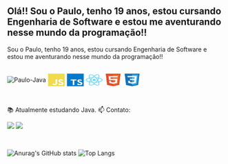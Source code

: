 ## Olá!! Sou o Paulo, tenho 19 anos, estou cursando Engenharia de Software e estou me aventurando nesse mundo da programação!!
Sou o Paulo, tenho 19 anos, estou cursando Engenharia de Software e estou me aventurando nesse mundo da programação!!

<div style="display: inline_block"><br>
  <img align="center" alt="Paulo-Java" height="30" width="40" src="https://cdn.jsdelivr.net/gh/devicons/devicon@latest/icons/java/java-original.svg">
  <img align="center" alt="Paulo-Js" height="30" width="40" src="https://raw.githubusercontent.com/devicons/devicon/master/icons/javascript/javascript-plain.svg">
  <img align="center" alt="Paulo-Ts" height="30" width="40" src="https://raw.githubusercontent.com/devicons/devicon/master/icons/typescript/typescript-plain.svg">
  <img align="center" alt="Paulo-React" height="30" width="40" src="https://raw.githubusercontent.com/devicons/devicon/master/icons/react/react-original.svg">
  <img align="center" alt="Paulo-HTML" height="30" width="40" src="https://raw.githubusercontent.com/devicons/devicon/master/icons/html5/html5-original.svg">
  <img align="center" alt="Paulo-CSS" height="30" width="40" src="https://raw.githubusercontent.com/devicons/devicon/master/icons/css3/css3-original.svg">
</div>

<p><br></p>


📚 Atualmente estudando Java.
📫 Contato:
<div> 
  <a href="https://www.linkedin.com/in/paulo-henrique-197482198/" target="_blank"><img src="https://img.shields.io/badge/LinkedIn-0077B5?style=for-the-badge&logo=linkedin&logoColor=white" target="_blank"></a>
  <a href = "mailto:paulo.tavares2903@gmail.com"><img src="https://img.shields.io/badge/Gmail-D14836?style=for-the-badge&logo=gmail&logoColor=white" target="_blank"></a>
</div>
<p><br></p>

![Anurag's GitHub stats](https://github-readme-stats-git-master-paulohenriquetcastro.vercel.app/api?username=PauloHenriqueTCastro\&rank_icon=github&theme=tokyonight)
![Top Langs](https://github-readme-stats-git-master-paulohenriquetcastro.vercel.app/api/top-langs/?username=PauloHenriqueTCastro&hide_progress=true&theme=tokyonight)




